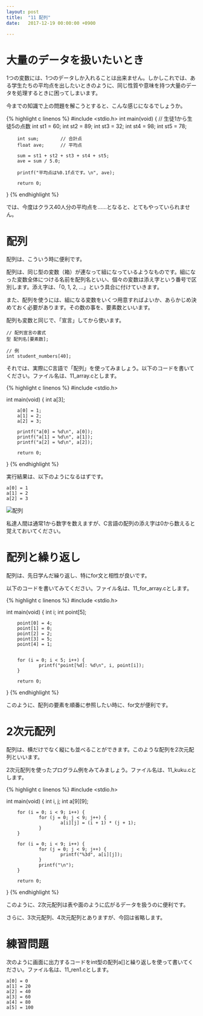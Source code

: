 ```yaml
---
layout: post
title:  "11 配列"
date:   2017-12-19 00:00:00 +0900

---
```


# 大量のデータを扱いたいとき
1つの変数には、1つのデータしか入れることは出来ません。しかしこれでは、ある学生たちの平均点を出したいときのように、同じ性質や意味を持つ大量のデータを処理するときに困ってしまいます。

今までの知識で上の問題を解こうとすると、こんな感じになるでしょうか。

{% highlight c linenos %}
#include <stdio.h>
int main(void)
{
        // 生徒1から生徒5の点数
        int st1 = 60;
        int st2 = 89;
        int st3 = 32;
        int st4 = 98;
        int st5 = 78;

        int sum;        // 合計点
        float ave;      // 平均点

        sum = st1 + st2 + st3 + st4 + st5;
        ave = sum / 5.0;

        printf("平均点は%0.1f点です。\n", ave);

        return 0;
}
{% endhighlight %}

では、今度はクラス40人分の平均点を……となると、とてもやっていられません。

# 配列
配列は、こういう時に便利です。

配列は、同じ型の変数（箱）が連なって組になっているようなものです。組になった変数全体につける名前を配列名といい、個々の変数は添え字という番号で区別します。添え字は、「0, 1, 2, ...」という具合に付けていきます。

また、配列を使うには、組になる変数をいくつ用意すればよいか、あらかじめ決めておく必要があります。その数の事を、要素数といいます。

配列も変数と同じで、「宣言」してから使います。

```
// 配列宣言の書式
型 配列名[要素数];

// 例
int student_numbers[40];
```

それでは、実際にC言語で「配列」を使ってみましょう。以下のコードを書いてください。ファイル名は、11_array.cとします。

{% highlight c linenos %}
#include <stdio.h>

int main(void)
{
        int a[3];

        a[0] = 1;
        a[1] = 2;
        a[2] = 3;

        printf("a[0] = %d\n", a[0]);
        printf("a[1] = %d\n", a[1]);
        printf("a[2] = %d\n", a[2]);

        return 0;
}
{% endhighlight %}


実行結果は、以下のようになるはずです。
```
a[0] = 1
a[1] = 2
a[2] = 3
```

![配列]({{site.baseurl}}/images/array.png)

私達人間は通常1から数字を数えますが、C言語の配列の添え字は0から数えると覚えておいてください。


# 配列と繰り返し
配列は、先日学んだ繰り返し、特にfor文と相性が良いです。

以下のコードを書いてみてください。ファイル名は、11_for_array.cとします。

{% highlight c linenos %}
#include <stdio.h>

int main(void)
{
        int i;
        int point[5];

        point[0] = 4;
        point[1] = 0;
        point[2] = 2;
        point[3] = 5;
        point[4] = 1;


        for (i = 0; i < 5; i++) {
                printf("point[%d]: %d\n", i, point[i]);
        }

        return 0;
}
{% endhighlight %}

このように、配列の要素を順番に参照したい時に、for文が便利です。


# 2次元配列
配列は、横だけでなく縦にも並べることができます。このような配列を2次元配列といいます。

2次元配列を使ったプログラム例をみてみましょう。ファイル名は、11_kuku.cとします。

{% highlight c linenos %}
#include <stdio.h>

int main(void)
{
        int i, j;
        int a[9][9];

        for (i = 0; i < 9; i++) {
                for (j = 0; j < 9; j++) {
                        a[i][j] = (i + 1) * (j + 1);
                }
        }

        for (i = 0; i < 9; i++) {
                for (j = 0; j < 9; j++) {
                        printf("%3d", a[i][j]);
                }
                printf("\n");
        }

        return 0;
}
{% endhighlight %}

このように、2次元配列は表や面のように広がるデータを扱うのに便利です。

さらに、3次元配列、4次元配列とありますが、今回は省略します。


# 練習問題
次のように画面に出力するコードをint型の配列a[]と繰り返しを使って書いてください。ファイル名は、11_ren1.cとします。

```
a[0] = 0
a[1] = 20
a[2] = 40
a[3] = 60
a[4] = 80
a[5] = 100
```

